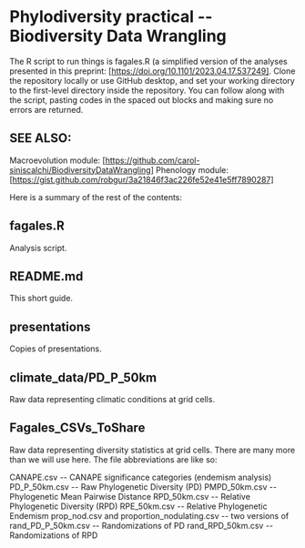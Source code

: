 # Phylodiversity practical -- Biodiversity Data Wrangling
The R script to run things is fagales.R (a simplified version of the analyses presented in this preprint: [https://doi.org/10.1101/2023.04.17.537249]. Clone the repository locally or use GitHub desktop, and set your working directory to the first-level directory inside the repository. You can follow along with the script, pasting codes in the spaced out blocks and making sure no errors are returned.

## SEE ALSO:
Macroevolution module: [https://github.com/carol-siniscalchi/BiodiversityDataWrangling]
Phenology module: [https://gist.github.com/robgur/3a21846f3ac226fe52e41e5ff7890287]

Here is a summary of the rest of the contents:

## fagales.R
Analysis script.

## README.md
This short guide.

## presentations
Copies of presentations.

## climate_data/PD_P_50km
Raw data representing climatic conditions at grid cells.

## Fagales_CSVs_ToShare
Raw data representing diversity statistics at grid cells. There are many more than we will use here. The file abbreviations are like so:

CANAPE.csv -- CANAPE significance categories (endemism analysis) 
PD_P_50km.csv -- Raw Phylogenetic Diversity (PD)
PMPD_50km.csv -- Phylogenetic Mean Pairwise Distance 
RPD_50km.csv -- Relative Phylogenetic Diversity (RPD)
RPE_50km.csv -- Relative Phylogenetic Endemism 
prop_nod.csv and proportion_nodulating.csv -- two versions of 
rand_PD_P_50km.csv -- Randomizations of PD
rand_RPD_50km.csv -- Randomizations of RPD
